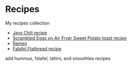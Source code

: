 # Recipes

My recipes collection

- [Jays Chili recipe](https://github.com/jayrobot/Recipes/blob/main/Jays%20Chili%20recipe.md)
- [Scrambled Eggs on Air Fryer Sweet Potato toast recipe](https://github.com/jayrobot/Recipes/blob/main/Scrambled%20Eggs%20on%20Air%20Fryer%20Sweet%20Potato%20toast.md)
- [Ramen](https://github.com/jayrobot/Recipes/blob/main/Ramen.md)
- [Falafel Flatbread recipe](https://github.com/jayrobot/Recipes/blob/main/Falafel%20Flatbread.md)

add hummus, falafel, tahini, and smoothies recipes
